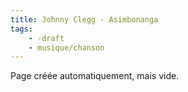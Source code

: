 ```yaml
---
title: Johnny Clegg - Asimbonanga
tags:
    - -draft
    - musique/chanson
---
```


Page créée automatiquement, mais vide.

